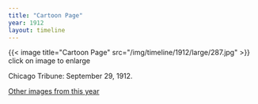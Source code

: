 ```yaml
---
title: "Cartoon Page"
year: 1912
layout: timeline
---
```


{{< image title="Cartoon Page" src="/img/timeline/1912/large/287.jpg" >}}
click on image to enlarge

Chicago Tribune: September 29, 1912.  

[Other images from this year](/historical/timeline/1912)